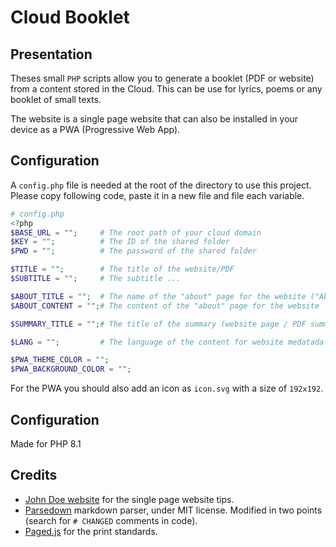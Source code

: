 # Cloud Booklet

## Presentation

Theses small `PHP` scripts allow you to generate a booklet (PDF or website) from a content stored in the Cloud. This can be use for lyrics, poems or any booklet of small texts.

The website is a single page website that can also be installed in your device as a PWA (Progressive Web App).

## Configuration

A `config.php` file is needed at the root of the directory to use this project. Please copy following code, paste it in a new file and file each variable. 

```php
# config.php
<?php
$BASE_URL = "";     # The root path of your cloud domain
$KEY = "";          # The ID of the shared folder
$PWD = "";          # The password of the shared folder

$TITLE = "";        # The title of the website/PDF
$SUBTITLE = "";     # The subtitle ...

$ABOUT_TITLE = "";  # The name of the "about" page for the website ("About" is a nice one)
$ABOUT_CONTENT = "";# The content of the "about" page for the website

$SUMMARY_TITLE = "";# The title of the summary (website page / PDF summary in first page)

$LANG = "";         # The language of the content for website medatada [en | fr | ...]

$PWA_THEME_COLOR = "";
$PWA_BACKGROUND_COLOR = "";
```

For the PWA you should also add an icon as `icon.svg` with a size of `192x192`.

## Configuration

Made for PHP 8.1

## Credits

- [John Doe website](https://john-doe.neocities.org/) for the single page website tips.
- [Parsedown](https://github.com/erusev/parsedown/tree/1.7.4) markdown parser, under MIT license. Modified in two points (search for `# CHANGED` comments in code).
- [Paged.js](https://pagedjs.org/) for the print standards.